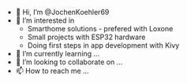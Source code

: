 - 👋 Hi, I’m @JochenKoehler69
- 👀 I’m interested in 
  - Smarthome solutions - prefered with Loxone
  - Small projects with ESP32 hardware
  - Doing first steps in app development with Kivy
- 🌱 I’m currently learning ...
- 💞️ I’m looking to collaborate on ...
- 📫 How to reach me ...

<!---
JochenKoehler69/JochenKoehler69 is a ✨ special ✨ repository because its `README.md` (this file) appears on your GitHub profile.
You can click the Preview link to take a look at your changes.
--->
